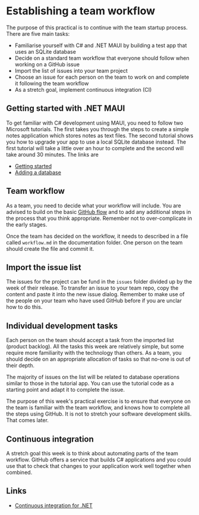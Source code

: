 # Establishing a team workflow

The purpose of this practical is to continue with the team startup process. There are
five main tasks:

* Familiarise yourself with C# and .NET MAUI by building a test app that uses an SQLite database
* Decide on a standard team workflow that everyone should follow when working on a GitHub issue
* Import the list of issues into your team project
* Choose an issue for each person on the team to work on and complete it following the team workflow
* As a stretch goal, implement continuous integration (CI)

## Getting started with .NET MAUI

To get familiar with C# development using MAUI, you need to follow two Microsoft
tutorials. The first takes you through the steps to create a simple notes application which
stores notes as text files. The second tutorial shows you how to upgrade your app to
use a local SQLite database instead. The first tutorial will take a little over an hour to 
complete and the second will take around 30 minutes. The links are

* [Getting started](https://learn.microsoft.com/en-us/dotnet/maui/tutorials/notes-app/)
* [Adding a database](https://learn.microsoft.com/en-us/dotnet/maui/data-cloud/database-sqlite)

## Team workflow

As a team, you need to decide what your workflow will include. You are advised to build on
the basic [GitHub flow](https://docs.github.com/en/get-started/quickstart/github-flow) and to add any additional steps in the process that you think 
appropriate. Remember not to over-complicate in the early stages.

Once the team has decided on the workflow, it needs to described in a file called 
`workflow.md` in the documentation folder. One person on the team should create the file
and commit it.

## Import the issue list

The issues for the project can be fund in the `issues` folder divided up by the week of their 
release. To transfer an issue to your team repo, copy the content and paste it into the new
issue dialog. Remember to make use of the people on your team who have used GitHub before if
you are unclar how to do this.

## Individual development tasks

Each person on the team should accept a task from the imported list (product backlog). All the
tasks this week are relatively simple, but some require more familiarity with the technology
than others. As a team, you should decide on an appropriate allocation of tasks so that no-one 
is out of their depth.

The majority of issues on the list will be related to database operations similar to those
in the tutorial app. You can use the tutorial code as a starting point and adapt it to 
complete the issue.

The purpose of this week's practical exercise is to ensure that everyone on the team is familiar
with the team workflow, and knows how to complete all the steps using GitHub. It is not to stretch 
your software development skills. That comes later.

## Continuous integration

A stretch goal this week is to think about automating parts of the team workflow. GitHub offers
a service that builds C# applications and you could use that to check that changes to your 
application work well together when combined. 

## Links

* [Continuous integration for .NET](https://docs.github.com/en/actions/automating-builds-and-tests/building-and-testing-net)
